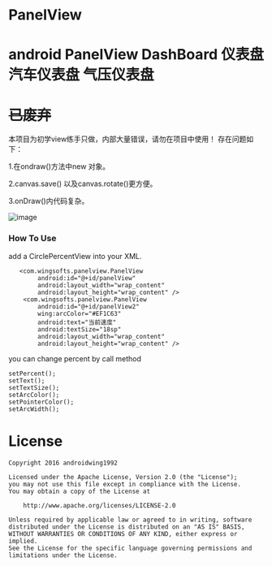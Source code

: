 # PanelView
android PanelView DashBoard 仪表盘 汽车仪表盘 气压仪表盘
=======
# ~~已废弃~~
本项目为初学view练手只做，内部大量错误，请勿在项目中使用！
存在问题如下：

1.在ondraw()方法中new 对象。

2.canvas.save() 以及canvas.rotate()更方便。

3.onDraw()内代码复杂。

![image](https://github.com/githubwing/PanelView/raw/master/perview.gif)
### How To Use
add a CirclePercentView into your XML.

```
   <com.wingsofts.panelview.PanelView
        android:id="@+id/panelView"
        android:layout_width="wrap_content"
        android:layout_height="wrap_content" />
    <com.wingsofts.panelview.PanelView
        android:id="@+id/panelView2"
        wing:arcColor="#EF1C63"
        android:text="当前速度"
        android:textSize="18sp"
        android:layout_width="wrap_content"
        android:layout_height="wrap_content" />
```
you can change percent by call method
```
setPercent();
setText();
setTextSize();
setArcColor();
setPointerColor();
setArcWidth();

```
# License

    Copyright 2016 androidwing1992

    Licensed under the Apache License, Version 2.0 (the "License");
    you may not use this file except in compliance with the License.
    You may obtain a copy of the License at

        http://www.apache.org/licenses/LICENSE-2.0

    Unless required by applicable law or agreed to in writing, software
    distributed under the License is distributed on an "AS IS" BASIS,
    WITHOUT WARRANTIES OR CONDITIONS OF ANY KIND, either express or implied.
    See the License for the specific language governing permissions and
    limitations under the License.
